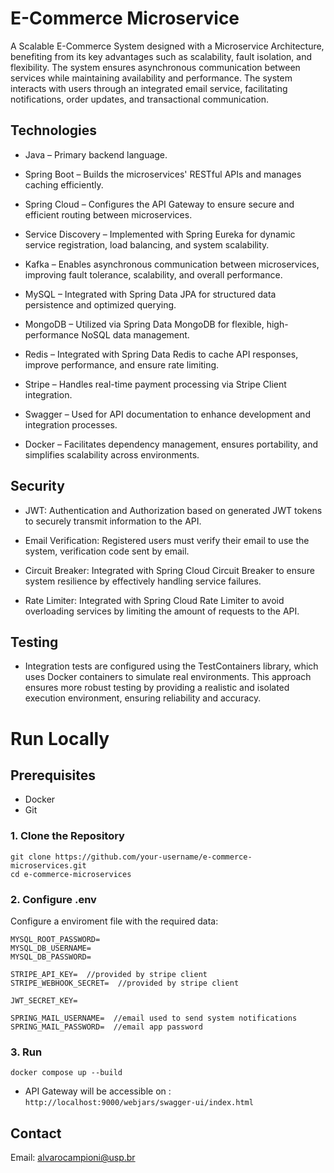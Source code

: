 
# E-Commerce Microservice
A Scalable E-Commerce System designed with a Microservice Architecture, benefiting from its key advantages such as scalability, fault isolation, and flexibility. The system ensures asynchronous communication between services while maintaining availability and performance. The system interacts with users through an integrated email service, facilitating notifications, order updates, and transactional communication.

## Technologies
- Java – Primary backend language.

- Spring Boot – Builds the microservices' RESTful APIs and manages caching efficiently.

- Spring Cloud – Configures the API Gateway to ensure secure and efficient routing between microservices.

- Service Discovery – Implemented with Spring Eureka for dynamic service registration, load balancing, and system scalability.

- Kafka – Enables asynchronous communication between microservices, improving fault tolerance, scalability, and overall performance.

- MySQL – Integrated with Spring Data JPA for structured data persistence and optimized querying.

- MongoDB – Utilized via Spring Data MongoDB for flexible, high-performance NoSQL data management.

- Redis – Integrated with Spring Data Redis to cache API responses, improve performance, and ensure rate limiting.

- Stripe – Handles real-time payment processing via Stripe Client integration.

- Swagger – Used for API documentation to enhance development and integration processes.

- Docker – Facilitates dependency management, ensures portability, and simplifies scalability across environments.

## Security
- JWT: Authentication and Authorization based on generated JWT tokens to securely transmit information to the API.

- Email Verification: Registered users must verify their email to use the system, verification code sent by email. 

- Circuit Breaker: Integrated with Spring Cloud Circuit Breaker to ensure system resilience by effectively handling service failures.

- Rate Limiter: Integrated with Spring Cloud Rate Limiter to avoid overloading services by limiting the amount of requests to the API.

## Testing

- Integration tests are configured using the TestContainers library, which uses Docker containers to simulate real environments. This approach ensures more robust testing by providing a realistic and isolated execution environment, ensuring reliability and accuracy.

# Run Locally

## Prerequisites
- Docker
- Git

### 1. Clone the Repository
```
git clone https://github.com/your-username/e-commerce-microservices.git
cd e-commerce-microservices
```
### 2. Configure .env
Configure a enviroment file with the required data:

```
MYSQL_ROOT_PASSWORD=
MYSQL_DB_USERNAME=
MYSQL_DB_PASSWORD=

STRIPE_API_KEY=  //provided by stripe client
STRIPE_WEBHOOK_SECRET=  //provided by stripe client

JWT_SECRET_KEY=

SPRING_MAIL_USERNAME=  //email used to send system notifications
SPRING_MAIL_PASSWORD=  //email app password
```

### 3. Run
```
docker compose up --build
```
- API Gateway will be accessible on : `http://localhost:9000/webjars/swagger-ui/index.html`

## Contact
Email: alvarocampioni@usp.br



